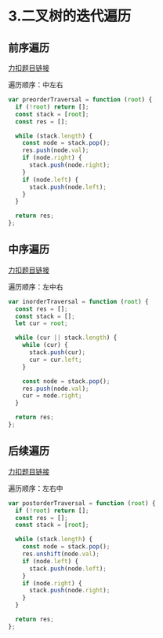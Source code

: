# 3.二叉树的迭代遍历

## 前序遍历

[力扣题目链接](https://leetcode.cn/problems/binary-tree-preorder-traversal/)

遍历顺序：中左右

~~~js
var preorderTraversal = function (root) {
  if (!root) return [];
  const stack = [root];
  const res = [];

  while (stack.length) {
    const node = stack.pop();
    res.push(node.val);
    if (node.right) {
      stack.push(node.right);
    }
    if (node.left) {
      stack.push(node.left);
    }
  }

  return res;
};
~~~

## 中序遍历

[力扣题目链接](https://leetcode.cn/problems/binary-tree-inorder-traversal/)

遍历顺序：左中右

~~~js
var inorderTraversal = function (root) {
  const res = [];
  const stack = [];
  let cur = root;

  while (cur || stack.length) {
    while (cur) {
      stack.push(cur);
      cur = cur.left;
    }

    const node = stack.pop();
    res.push(node.val);
    cur = node.right;
  }

  return res;
};
~~~

## 后续遍历

[力扣题目链接](https://leetcode.cn/problems/binary-tree-postorder-traversal/)

遍历顺序：左右中

~~~js
var postorderTraversal = function (root) {
  if (!root) return [];
  const res = [];
  const stack = [root];

  while (stack.length) {
    const node = stack.pop();
    res.unshift(node.val);
    if (node.left) {
      stack.push(node.left);
    }
    if (node.right) {
      stack.push(node.right);
    }
  }

  return res;
};
~~~

